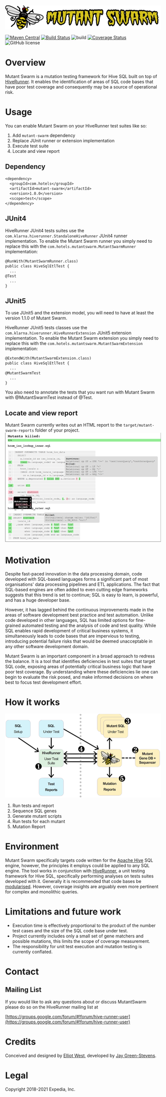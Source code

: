 ![Picture of a mutated bee and title text that reads 'Mutant Swarm'](src/main/resources/img/logo.png "Mutant Swarm")

[![Maven Central](https://maven-badges.herokuapp.com/maven-central/com.hotels/mutant-swarm/badge.svg?subject=com.hotels:mutant-swarm)](https://maven-badges.herokuapp.com/maven-central/com.hotels/mutant-swarm) [![Build Status](https://travis-ci.org/HotelsDotCom/mutant-swarm.svg?branch=master)](https://travis-ci.org/HotelsDotCom/mutant-swarm) ![build](https://github.com/HotelsDotCom/mutant-swarm/workflows/build/badge.svg?event=push) [![Coverage Status](https://coveralls.io/repos/github/HotelsDotCom/mutant-swarm/badge.svg?branch=master)](https://coveralls.io/github/HotelsDotCom/mutant-swarm?branch=master) ![GitHub license](https://img.shields.io/github/license/HotelsDotCom/mutant-swarm.svg)

# Overview
Mutant Swarm is a mutation testing framework for Hive SQL built on top of [HiveRunner](https://github.com/klarna/HiveRunner).
It enables the identification of areas of SQL code bases that have poor test coverage and consequently may be a source
of operational risk.

# Usage
You can enable Mutant Swarm on your HiveRunner test suites like so:
1. Add `mutant-swarm` dependency
2. Replace JUnit runner or extension implementation
3. Execute test suite
4. Locate and view report

## Dependency
    <dependency>
      <groupId>com.hotels</groupId>
      <artifactId>mutant-swarm</artifactId>
      <version>1.0.0</version>   
      <scope>test</scope>
    </dependency>

## JUnit4
HiveRunner JUnit4 tests suites use the `com.klarna.hiverunner.StandaloneHiveRunner` JUnit4 runner implementation. To enable the
Mutant Swarm runner you simply need to replace this with the `com.hotels.mutantswarm.MutantSwarmRunner` implementation:

    @RunWith(MutantSwarmRunner.class)
    public class HiveSqlEtlTest {
      ...
    @Test
      ...
    }

## JUnit5
To use JUnit5 and the extension model, you will need to have at least the version 1.1.0 of Mutant Swarm.

HiveRunner JUnit5 tests classes use the `com.klarna.hiverunner.HiveRunnerExtension` JUnit5 extension implementation. To enable the
Mutant Swarm extension you simply need to replace this with the `com.hotels.mutantswarm.MutantSwarmExtension` implementation:

    @ExtendWith(MutantSwarmExtension.class)
    public class HiveSqlEtlTest {
      ...
    @MutantSwarmTest
      ...
    }

You also need to annotate the tests that you want run with Mutant Swarm with @MutantSwarmTest instead of @Test.

## Locate and view report
Mutant Swarm currently writes out an HTML report to the `target/mutant-swarm-reports` folder of your project.
![Picture of a report generated by mutant swarm](doc/report.png "Example Mutation Report")

# Motivation
Despite fast-paced innovation in the data processing domain, code developed with SQL-based languages forms a significant
part of most organisations' data processing pipelines and ETL applications. The fact that SQL-based engines are often added
to even cutting edge frameworks suggests that this trend is set to continue; SQL is easy to learn, is powerful, and has a
huge developer base.

However, it has lagged behind the continuous improvements made in the areas of software development best practice and
test automation. Unlike code developed in other languages, SQL has limited options for fine-grained automated testing
and the analysis of code and test quality. While SQL enables rapid development of critical business systems, it
simultaneously leads to code bases that are impervious to testing, introducing potential failure risks that would
be deemed unacceptable in any other software development domain.

Mutant Swarm is an important component in a broad approach to redress the balance. It is a tool that identifies
deficiencies in test suites that target SQL code, exposing areas of potentially critical business logic that have poor
test coverage. By understanding where these deficiencies lie one can begin to evaluate the risk posed, and make
informed decisions on where best to focus test development effort.

# How it works
![Picture of the system diagram for how mutant swarm works](doc/system_diagram.png "System Diagram")
1. Run tests and report
2. Sequence SQL genes
3. Generate mutant scripts
4. Run tests for each mutant
5. Mutation Report

# Environment
Mutant Swarm specifically targets code written for the [Apache Hive](http://hive.apache.org) SQL engine, however, the
principles it employs could be applied to any SQL engine. The tool works in conjunction with [HiveRunner](https://github.com/klarna/HiveRunner),
a unit testing framework for Hive SQL, specifically performing analyses on tests suites developed with it. Generally it
is recommended that code bases be [modularised](https://cwiki.apache.org/confluence/display/Hive/Unit+Testing+Hive+SQL#UnitTestingHiveSQL-Modularisation).
However, coverage insights are arguably even more pertinent for complex and monolithic queries.

# Limitations and future work
* Execution time is effectively proportional to the product of the number test cases and the size of the SQL code base under test.
* Project currently includes only a small set of gene matchers and possible mutations, this limits the scope of coverage measurement.
* The responsibility for unit test execution and mutation testing is currently conflated.

# Contact

## Mailing List
If you would like to ask any questions about or discuss MutantSwarm please do so on the HiveRunner mailing list at

[https://groups.google.com/forum/#!forum/hive-runner-user](https://groups.google.com/forum/#!forum/hive-runner-user)

# Credits
Conceived and designed by [Elliot West](https://github.com/teabot), developed by [Jay Green-Stevens](https://github.com/JayGreeeen).

# Legal
Copyright 2018-2021 Expedia, Inc.

